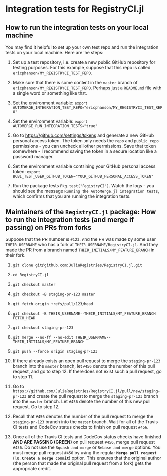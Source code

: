 # Integration tests for RegistryCI.jl

## How to run the integration tests on your local machine

You may find it helpful to set up your own test repo and run the integration tests on your local machine. Here are the steps:

1. Set up a test repository, i.e. create a new public GitHub repository for testing purposes. For this example, suppose that this repo is called `ericphanson/MY_REGISTRYCI_TEST_REPO`.

2. Make sure that there is some content in the `master` branch of `ericphanson/MY_REGISTRYCI_TEST_REPO`. Perhaps just a `README.md` file with a single word or something like that.

3. Set the environment variable: `export AUTOMERGE_INTEGRATION_TEST_REPO="ericphanson/MY_REGISTRYCI_TEST_REPO"`

4. Set the environment variable: `export AUTOMERGE_RUN_INTEGRATION_TESTS="true"`

5. Go to https://github.com/settings/tokens and generate a new GitHub personal access token. The token only needs the `repo` and `public_repo` permissions - you can uncheck all other permissions. Save that token somewhere - I recommend saving the token in a secure location like a password manager.

6. Set the environment variable containing your GitHub personal access token: `export BCBI_TEST_USER_GITHUB_TOKEN="YOUR_GITHUB_PERSONAL_ACCESS_TOKEN"`

7. Run the package tests `Pkg.test("RegistryCI")`. Watch the logs - you should see the message `Running the AutoMerge.jl integration tests`, which confirms that you are running the integration tests.

## Maintainers of the `RegistryCI.jl` package: How to run the integration tests (and merge if passing) on PRs from forks 

Suppose that the PR number is `#123`. And the PR was made by some user `THEIR_USERNAME` who has a fork at `THEIR_USERNAME/RegistryCI.jl`. And they made the PR from a branch named `THEIR_INITIALS/MY_FEATURE_BRANCH` in their fork.

1. `git clone git@github.com:JuliaRegistries/RegistryCI.jl.git`

2. `cd RegistryCI.jl`

3. `git checkout master`

4. `git checkout -B staging-pr-123 master`

5. `git fetch origin +refs/pull/123/head`

6. `git checkout -B THEIR_USERNAME--THEIR_INITIALS/MY_FEATURE_BRANCH FETCH_HEAD`

7.  `git checkout staging-pr-123`

8. `git merge --no-ff --no-edit THEIR_USERNAME--THEIR_INITIALS/MY_FEATURE_BRANCH`

9. `git push --force origin staging-pr-123`

10. If there already exists an open pull request to merge the `staging-pr-123` branch into the `master` branch, let `#456` denote the number of this pull request, and go to step 12. If there does not exist such a pull request, go to step 11.

11. Go to `https://github.com/JuliaRegistries/RegistryCI.jl/pull/new/staging-pr-123` and create the pull request to merge the `staging-pr-123` branch into the `master` branch. Let `#456` denote the number of this new pull request. Go to step 12.

12. Recall that `#456` denotes the number of the pull request to merge the `staging-pr-123` branch into the `master` branch. Wait for all of the Travis CI tests and CodeCov status checks to finish on pull request `#456`.

13. Once all of the Travis CI tests and CodeCov status checks have finished **AND ARE PASSING (GREEN)** on pull request `#456`, merge pull request `#456`. Do not use the `Squash and merge` or `Rebase and merge` options. You must merge pull request `#456` by using the regular **`Merge pull request`** (i.e. **`Create a merge commit`**) option. This ensures that the original author (the person that made the original pull request from a fork) gets the appropriate credit.
